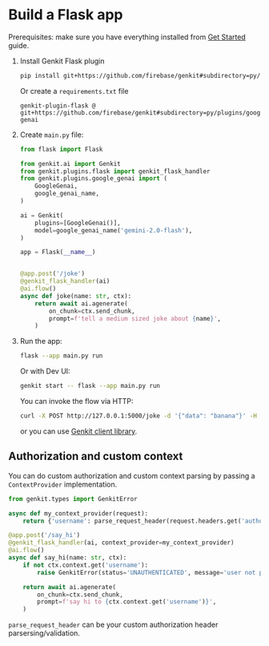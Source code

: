 # Build a Flask app

Prerequisites: make sure you have everything installed from [Get Started](./get-started.md) guide.


1. Install Genkit Flask plugin

    ```bash
    pip install git+https://github.com/firebase/genkit#subdirectory=py/plugins/flask
    ```

    Or create a `requirements.txt` file

    ```
    genkit-plugin-flask @ git+https://github.com/firebase/genkit#subdirectory=py/plugins/google-genai
    ```

1. Create `main.py` file:

    ```py
    from flask import Flask

    from genkit.ai import Genkit
    from genkit.plugins.flask import genkit_flask_handler
    from genkit.plugins.google_genai import (
        GoogleGenai,
        google_genai_name,
    )

    ai = Genkit(
        plugins=[GoogleGenai()],
        model=google_genai_name('gemini-2.0-flash'),
    )

    app = Flask(__name__)


    @app.post('/joke')
    @genkit_flask_handler(ai)
    @ai.flow()
    async def joke(name: str, ctx):
        return await ai.agenerate(
            on_chunk=ctx.send_chunk,
            prompt=f'tell a medium sized joke about {name}',
        )
    ```

1. Run the app:

    ```bash
    flask --app main.py run
    ```

    Or with Dev UI:

    ```bash
    genkit start -- flask --app main.py run
    ```

    You can invoke the flow via HTTP:

    ```bash
    curl -X POST http://127.0.0.1:5000/joke -d '{"data": "banana"}' -H 'content-Type: application/json' -H 'Accept: text/event-stream'
    ```

    or you can use [Genkit client library](https://js.api.genkit.dev/modules/genkit.beta_client.html).


## Authorization and custom context

You can do custom authorization and custom context parsing by passing a `ContextProvider` implementation.


```py
from genkit.types import GenkitError

async def my_context_provider(request):
    return {'username': parse_request_header(request.headers.get('authorization'))}

@app.post('/say_hi')
@genkit_flask_handler(ai, context_provider=my_context_provider)
@ai.flow()
async def say_hi(name: str, ctx):
    if not ctx.context.get('username'):
        raise GenkitError(status='UNAUTHENTICATED', message='user not provided')

    return await ai.agenerate(
        on_chunk=ctx.send_chunk,
        prompt=f'say hi to {ctx.context.get('username')}',
    )
```

`parse_request_header` can be your custom authorization header parsersing/validation.